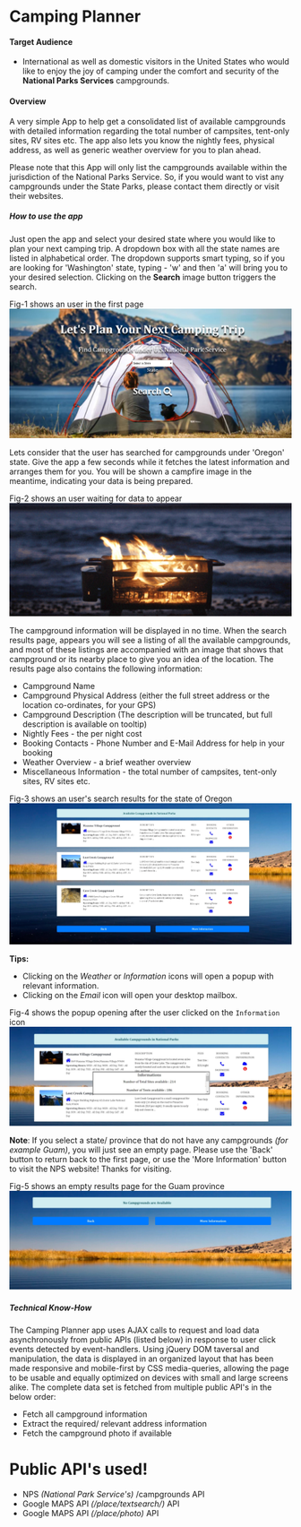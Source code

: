 # Camping Planner

#### Target Audience
  - International as well as domestic visitors in the United States who would like to enjoy the joy of camping under the comfort and security of the **National Parks Services** campgrounds.

#### Overview
  A very simple App to help get a consolidated list of available campgrounds with detailed information regarding the total number of campsites, tent-only sites, RV sites etc. The app also lets you know the nightly fees, physical address, as well as generic weather overview for you to plan ahead.
  
  Please note that this App will only list the campgrounds available within the jurisdiction of the National Parks Service. So, if you would want to vist any campgrounds under the State Parks, please contact them directly or visit their websites.

##### How to use the app

Just open the app and select your desired state where you would like to plan your next camping trip. A dropdown box with all the state names are listed in alphabetical order. The dropdown supports smart typing, so if you are looking for 'Washington' state, typing - 'w' and then 'a' will bring you to your desired selection. Clicking on the **Search** image button triggers the search.

Fig-1 shows an user in the first page
![Screenshot of first page](screenshots/pic_1.jpg "Front Page")

Lets consider that the user has searched for campgrounds under 'Oregon' state.
Give the app a few seconds while it fetches the latest information and arranges them for you. You will be shown a campfire image in the meantime, indicating your data is being prepared.

Fig-2 shows an user waiting for data to appear
![Screenshot of waiting page](screenshots/pic_2.jpg "Page Loading")

The campground information will be displayed in no time. When the search results page, appears you will see a listing of all the available campgrounds, and most of these listings are accompanied with an image that shows that campground or its nearby place to give you an idea of the location.
The results page also contains the following information:
 - Campground Name
 - Campground Physical Address (either the full street address or the location co-ordinates, for your GPS)
 - Campground Description (The description will be truncated, but full description is available on tooltip)
 - Nightly Fees - the per night cost
 - Booking Contacts - Phone Number and E-Mail Address for help in your booking
 - Weather Overview - a brief weather overview
 - Miscellaneous Information - the total number of campsites, tent-only sites, RV sites etc.

Fig-3 shows an user's search results for the state of Oregon
![Screenshot of details page](screenshots/pic_3.jpg "Search Results")

**Tips:** 
- Clicking on the *Weather* or *Information* icons will open a popup with relevant information.
- Clicking on the *Email* icon will open your desktop mailbox.

Fig-4 shows the popup opening after the user clicked on the `Information` icon
![Screenshot of popup box](screenshots/pic_4.jpg "Information Popup")

**Note**: If you select a state/ province that do not have any campgrounds *(for example Guam)*, you will just see an empty page. Please use the 'Back' button to return back to the first page, or use the 'More Information' button to visit the NPS website! Thanks for visiting.

Fig-5 shows an empty results page for the Guam province
![Screenshot of empty results page](screenshots/pic_5.jpg "No Campgrounds found")

##### Technical Know-How
The Camping Planner app uses AJAX calls to request and load data asynchronously from public APIs (listed below) in response to user click events detected by event-handlers. Using jQuery DOM taversal and manipulation, the data is displayed in an organized layout that has been made responsive and mobile-first by CSS media-queries, allowing the page to be usable and equally optimized on devices with small and large screens alike.
The complete data set is fetched from multiple public API's in the below order:
- Fetch all campground information 
- Extract the required/ relevant address information
- Fetch the campground photo if available

# Public API's used!

  - NPS *(National Park Service's)* /campgrounds API
  - Google MAPS API *(/place/textsearch/)* API
  - Google MAPS API *(/place/photo)* API
